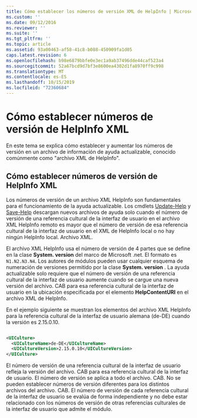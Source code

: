 ```yaml
---
title: Cómo establecer los números de versión XML de HelpInfo | Microsoft Docs
ms.custom: ''
ms.date: 09/12/2016
ms.reviewer: ''
ms.suite: ''
ms.tgt_pltfrm: ''
ms.topic: article
ms.assetid: 93a00463-af58-41c8-b088-450909fa1d05
caps.latest.revision: 6
ms.openlocfilehash: b98e6879bbfe0e3ec1a9ab37496dde44caf523a4
ms.sourcegitcommit: 52a67bcd9d7bf3e8600ea4302d1fa8970ff9c998
ms.translationtype: MT
ms.contentlocale: es-ES
ms.lasthandoff: 10/15/2019
ms.locfileid: "72360684"
---
```

# <a name="how-to-set-helpinfo-xml-version-numbers"></a>Cómo establecer números de versión de HelpInfo XML

En este tema se explica cómo establecer y aumentar los números de versión en un archivo de información de ayuda actualizable, conocido comúnmente como "archivo XML de HelpInfo".

## <a name="how-to-set-helpinfo-xml-version-numbers"></a>Cómo establecer números de versión de HelpInfo XML

Los números de versión de un archivo XML HelpInfo son fundamentales para el funcionamiento de la ayuda actualizable.
Los cmdlets [Update-Help](/powershell/module/Microsoft.PowerShell.Core/Update-Help) y [Save-Help](/powershell/module/Microsoft.PowerShell.Core/Save-Help) descargan nuevos archivos de ayuda solo cuando el número de versión de una referencia cultural de la interfaz de usuario en el archivo XML HelpInfo remoto es mayor que el número de versión de esa referencia cultural de la interfaz de usuario en el XML de HelpInfo local o no hay ningún HelpInfo local. Archivo XML.

El archivo XML HelpInfo usa el número de versión de 4 partes que se define en la clase **System. version** del marco de Microsoft .net. El formato es `N1.N2.N3.N4`. Los autores de módulos pueden usar cualquier esquema de numeración de versiones permitido por la clase **System. version** . La ayuda actualizable solo requiere que el número de versión de una referencia cultural de la interfaz de usuario aumente cuando se cargue una nueva versión del archivo. CAB para esa referencia cultural de la interfaz de usuario en la ubicación especificada por el elemento **HelpContentURI** en el archivo XML de HelpInfo.

En el ejemplo siguiente se muestran los elementos del archivo XML HelpInfo para la referencia cultural de la interfaz de usuario alemana (de-DE) cuando la versión es 2.15.0.10.

```xml

<UICulture>
  <UICultureName>de-DE</UICultureName>
  <UICultureVersion>2.15.0.10</UICultureVersion>
</UICulture>
```

El número de versión de una referencia cultural de la interfaz de usuario refleja la versión del archivo. CAB para esa referencia cultural de la interfaz de usuario. El número de versión se aplica a todo el archivo. CAB. No se pueden establecer números de versión diferentes para los distintos archivos del archivo. CAB. El número de versión de cada referencia cultural de la interfaz de usuario se evalúa de forma independiente y no debe estar relacionado con los números de versión de otras referencias culturales de la interfaz de usuario que admite el módulo.
